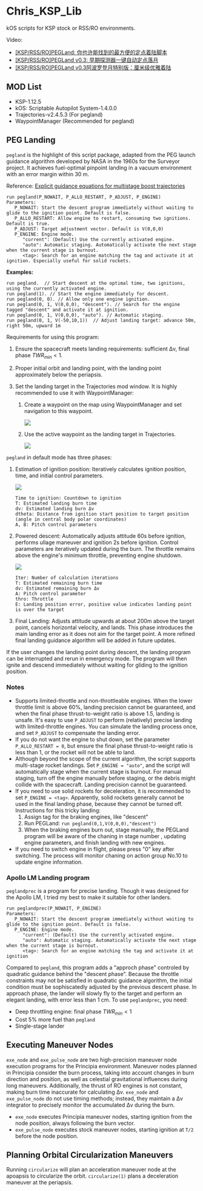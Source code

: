 # Chris_KSP_Lib

kOS scripts for KSP stock or RSS/RO environments.

Video:

- [[KSP/RSS/RO]PEGLand: 你也许能找到的最方便的定点着陆脚本](https://www.bilibili.com/video/BV1wDd2YDEf1)
- [[KSP/RSS/RO]PEGLand v0.3: 早期探测器一键自动定点落月](https://www.bilibili.com/video/BV1ZJdZY6EwE)
- [[KSP/RSS/RO]PEGLand v0.3阿波罗登月特别版：厘米级优雅着陆](https://www.bilibili.com/video/BV1wGdZYjEgm/?share_source=copy_web&vd_source=c95e75114f56a5367c332dfeef079f60)

## MOD List

- KSP-1.12.5
- kOS: Scriptable Autopilot System-1.4.0.0
- Trajectories-v2.4.5.3 (For pegland)
- WaypointManager (Recommended for pegland)

## PEG Landing

`pegland` is the highlight of this script package, adapted from the PEG launch guidance algorithm developed by NASA in the 1960s for the Surveyor project. It achieves fuel-optimal pinpoint landing in a vacuum environment with an error margin within 30 m.

Reference: [Explicit guidance equations for multistage boost trajectories](https://ntrs.nasa.gov/citations/19660006073)

```kOS
run pegland(P_NOWAIT, P_ALLO_RESTART, P_ADJUST, P_ENGINE)
Parameters:
   P_NOWAIT: Start the descent program immediately without waiting to glide to the ignition point. Default is false.
   P_ALLO_RESTART: Allow engine to restart, consuming two ignitions. Default is true.
   P_ADJUST: Target adjustment vector. Default is V(0,0,0)
   P_ENGINE: Engine mode.
      "current": (Default) Use the currently activated engine.
      "auto": Automatic staging. Automatically activate the next stage when the current stage is burnout.
      <tag>: Search for an engine matching the tag and activate it at ignition. Especially useful for solid rockets.
```

**Examples:**

```kOS
run pegland.  // Start descent at the optimal time, two ignitions, using the currently activated engine.
run pegland(1). // Start the engine immediately for descent.
run pegland(0, 0). // Allow only one engine ignition.
run pegland(0, 1, V(0,0,0), "descent"). // Search for the engine tagged "descent" and activate it at ignition.
run pegland(0, 1, V(0,0,0), "auto"). // Automatic staging.
run pegland(0, 1, V(-50,10,1))  // Adjust landing target: advance 50m, right 50m, upward 1m
```

Requirements for using this program:

1. Ensure the spacecraft meets landing requirements: sufficient Δv, final phase $TWR_{min} < 1$.

2. Proper initial orbit and landing point, with the landing point approximately below the periapsis.

3. Set the landing target in the Trajectories mod window. It is highly recommended to use it with WaypointManager:
   1. Create a waypoint on the map using WaypointManager and set navigation to this waypoint.

      ![](./pictures/waypointmanager.png)

   2. Use the active waypoint as the landing target in Trajectories.

      ![](./pictures/trajectories.png)

`pegland` in default mode has three phases:

1. Estimation of ignition position: Iteratively calculates ignition position, time, and initial control parameters.

   ![](./pictures/waitingphase.png)

   ```
   Time to ignition: Countdown to ignition
   T: Estimated landing burn time
   dv: Estimated landing burn Δv
   dtheta: Distance from ignition start position to target position (angle in central body polar coordinates)
   A, B: Pitch control parameters
   ```

2. Powered descent: Automatically adjusts attitude 60s before ignition, performs ullage maneuver and ignition 2s before ignition. Control parameters are iteratively updated during the burn. The throttle remains above the engine's minimum throttle, preventing engine shutdown.

   ![](./pictures/brakingphase.png)

   ```
   Iter: Number of calculation iterations
   T: Estimated remaining burn time
   dv: Estimated remaining burn Δv
   A: Pitch control parameter
   thro: Throttle
   E: Landing position error, positive value indicates landing point is over the target
   ```

3. Final Landing: Adjusts attitude upwards at about 200m above the target point, cancels horizontal velocity, and lands. This phase introduces the main landing error as it does not aim for the target point. A more refined final landing guidance algorithm will be added in future updates.

If the user changes the landing point during descent, the landing program can be interrupted and rerun in emergency mode. The program will then ignite and descend immediately without waiting for gliding to the ignition position.

### Notes

- Supports limited-throttle and non-throttleable engines. When the lower throttle limit is above 60%, landing precision cannot be guaranteed, and when the final phase thrust-to-weight ratio is above 1.5, landing is unsafe. It's easy to use `P_ADJUST` to perform (relatively) precise landing with limited-throttle engines. You can simulate the landing process once, and set `P_ADJUST` to compensate the landing error.
- If you do not want the engine to shut down, set the parameter `P_ALLO_RESTART = 0`, but ensure the final phase thrust-to-weight ratio is less than 1, or the rocket will not be able to land.
- Although beyond the scope of the current algorithm, the script supports multi-stage rocket landings. Set `P_ENGINE = "auto"`, and the script will automatically stage when the current stage is burnout. For manual staging, turn off the engine manually before staging, or the debris might collide with the spacecraft. Landing precision cannot be guaranteed.
- If you need to use solid rockets for deceleration, it is recommended to set `P_ENGINE = <tag>`. Apparently, solid rockets generally cannot be used in the final landing phase, because they cannot be turned off. Instructions for this tricky landing:
  1. Assign tag for the braking engines, like "descent"
  2. Run PEGLand: `run pegland(0,1,V(0,0,0),"descent")`
  3. When the braking engines burn out, stage manually, the PEGLand program will be aware of the chaning in stage number , updating engine parameters, and finish landing with new engines.
- If you need to switch engine in flight, please press "0" key after switching. The process will monitor chaning on action group No.10 to update engine information.

### Apollo LM Landing program

`peglandprec` is a program for precise landing. Though it was designed for the Apollo LM, I tried my best to make it suitable for other landers.

```kOS
run peglandprec(P_NOWAIT, P_ENGINE)
Parameters:
   P_NOWAIT: Start the descent program immediately without waiting to glide to the ignition point. Default is false.
   P_ENGINE: Engine mode.
      "current": (Default) Use the currently activated engine.
      "auto": Automatic staging. Automatically activate the next stage when the current stage is burnout.
      <tag>: Search for an engine matching the tag and activate it at ignition
```

Compared to `pegland`, this program adds a "approch phase" controled by quadratic guidance behind the "descent phase". Because the throttle constraints may not be satisfied in quadratic guidance algorithm, the initial condition must be sophiscatedly adjusted by the previous descent phase. In approach phase, the lander will slowly fly to the target and perform an elegant landing, with error less than 1 cm. To use `peglandprec`, you need:

- Deep throttling engine: final phase $TWR_{min} < 1$
- Cost 5% more fuel than `pegland`
- Single-stage lander

## Executing Maneuver Nodes

`exe_node` and `exe_pulse_node` are two high-precision maneuver node execution programs for the Principia environment. Maneuver nodes planned in Principia consider the burn process, taking into account changes in burn direction and position, as well as celestial gravitational influences during long maneuvers. Additionally, the thrust of RO engines is not constant, making burn time inaccurate for calculating Δv. `exe_node` and `exe_pulse_node` do not use timing methods; instead, they maintain a Δv integrator to precisely monitor the accumulated Δv during the burn.

- `exe_node` executes Principia maneuver nodes, starting ignition from the node position, always following the burn vector.
- `exe_pulse_node` executes stock maneuver nodes, starting ignition at `T/2` before the node position.

## Planning Orbital Circularization Maneuvers

Running `circularize` will plan an acceleration maneuver node at the apoapsis to circularize the orbit. `circularize(1)` plans a deceleration maneuver at the periapsis.
